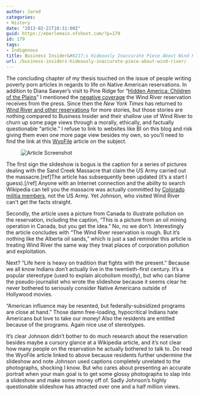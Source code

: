 ```yaml
---
author: Jared
categories:
- History
date: "2013-02-21T10:31:00Z"
guid: https://eberlemain.nfshost.com/?p=179
id: 179
tags:
- Indigenous
title: Business Insider&#8217;s Hideously Inaccurate Piece About Wind River
url: /business-insiders-hideously-inaccurate-piece-about-wind-river/
---
```

<!-- wp:paragraph -->
<p>The concluding chapter of my thesis touched on the issue of people writing poverty porn articles in regards to life on Native American reservations. In addition to Diana Sawyer’s visit to Pine Ridge for “<a href="http://abcnews.go.com/2020/video/hidden-america-children-plains-robert-crumbling-trailer-dreams-2020-14742304">Hidden America: Children of the Plains</a>” I mentioned the <a href="http://www.nytimes.com/2012/02/03/us/wind-river-indian-reservation-where-brutality-is-banal.html?_r=1&amp;&amp;pagewanted=all">negative coverage</a> the Wind River reservation receives from the press. Since then the <em>New York Times</em> has returned to <a href="https://blog.jaredeberle.org/ny-times-returns-to-the-topic-of-violence-on-reservations/">Wind River and other reservations</a> for more stories, but those stories are nothing compared to Business Insider and their shallow use of Wind River to churn up some page views through a morally, ethically, and factually questionable “article.” I refuse to link to websites like BI on this blog and risk giving them even one more page view besides my own, so you’ll need to find the link at this <a href="http://web.archive.org/web/20130222023403/http://wyofile.com/2013/02/the-reservation-reacts-to-new-troubling-press-coverage">WyoFile</a> article on the subject.</p>
<!-- /wp:paragraph -->

<!-- wp:image {"align":"center"} -->
<div class="wp-block-image"><figure class="aligncenter"><img src="https://lh5.googleusercontent.com/-VHqrDtLseeU/UWNCTnZ_bVI/AAAAAAAAAAw/P_gEY9ZQcnY/s500/bi-mistake.png" alt="Article Screenshot"/></figure></div>
<!-- /wp:image -->

<!-- wp:paragraph -->
<p>The first sign the slideshow is bogus is the caption for a series of pictures dealing with the Sand Creek Massacre that claim the US Army carried out the massacre.[ref]The article has subsequently been updated (it’s a start I guess).[/ref] Anyone with an Internet connection and the ability to search Wikipedia can tell you the massacre was actually committed by <a href="http://en.wikipedia.org/wiki/Sand_Creek_massacre">Colorado militia members</a>, not the US Army. Yet Johnson, who visited Wind River can't get the facts straight.</p>
<!-- /wp:paragraph -->

<!-- wp:paragraph -->
<p>Secondly, the article uses a picture from Canada to illustrate pollution on the reservation, including the caption, “This is a picture from an oil mining operation in Canada, but you get the idea.” No, no we don’t. Interestingly the article concludes with “The Wind River reservation is rough. But it’s nothing like the Alberta oil sands,” which is just a sad reminder this article is treating Wind River the same way they treat places of corporation pollution and exploitation.</p>
<!-- /wp:paragraph -->

<!-- wp:paragraph -->
<p>Next? “Life here is heavy on tradition that fights with the present.” Because we all know Indians don’t actually live in the twentieth-first century. It’s a popular stereotype (used to explain alcoholism mostly), but who can blame the pseudo-journalist who wrote the slideshow because it seems clear he never bothered to seriously consider Native Americans outside of Hollywood movies.</p>
<!-- /wp:paragraph -->

<!-- wp:paragraph -->
<p>“American influence may be resented, but federally-subsidized programs are close at hand.” Those damn free-loading, hypocritical Indians hate Americans but love to take our money! Also the residents are entitled because of the programs. Again nice use of stereotypes.</p>
<!-- /wp:paragraph -->

<!-- wp:paragraph -->
<p>It’s clear Johnson didn’t bother to do much research about the reservation besides maybe a cursory glance at a Wikipedia article, and it’s not clear how many people on the reservation he actually bothered to talk to. Do read the WyoFile article linked to above because residents further undermine the slideshow and note Johnson used captions completely unrelated to the photographs, shocking I know. But who cares about presenting an accurate portrait when your main goal is to get some glossy photographs to slap into a slideshow and make some money off of. Sadly Johnson’s highly questionable slideshow has attracted over one and a half million views.</p>
<!-- /wp:paragraph -->